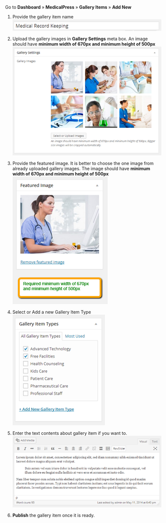 Go to **Dashboard** &raquo; **MedicalPress** &raquo; **Gallery Items** &raquo; **Add New**

1. Provide the gallery item name
![gallery item name](images/contents/18.png)

2. Upload the gallery images in **Gallery Settings** meta box. An image should have **minimum width of 670px and minimum height of 500px**
![gallery images](images/contents/19.png)

3. Provide the featured image. It is better to choose the one image from already uploaded gallery images. The image should have **minimum width of 670px and minimum height of 500px**
![featured image](images/contents/20.png)

4. Select or Add a new Gallery Item Type
![Gallery Item Type](images/contents/21.png)

5. Enter the text contents about gallery item if you want to.
![contents](images/contents/22.png)

6. **Publish** the gallery item once it is ready.